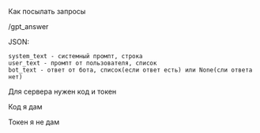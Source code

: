  Как посылать запросы
 
/gpt_answer

JSON:

    system_text - системный промпт, строка
    user_text - промпт от пользователя, список
    bot_text - ответ от бота, список(если ответ есть) или None(сли ответа нет)

Для сервера нужен код и токен

Код я дам

Токен я не дам